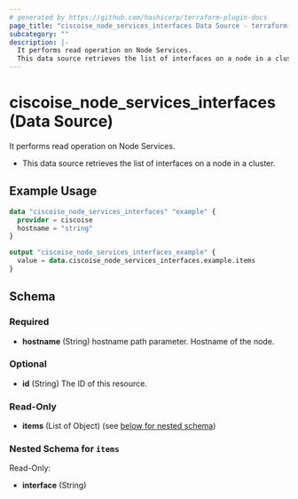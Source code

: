 ```yaml
---
# generated by https://github.com/hashicorp/terraform-plugin-docs
page_title: "ciscoise_node_services_interfaces Data Source - terraform-provider-ciscoise"
subcategory: ""
description: |-
  It performs read operation on Node Services.
  This data source retrieves the list of interfaces on a node in a cluster.
---
```


# ciscoise_node_services_interfaces (Data Source)

It performs read operation on Node Services.

- This data source retrieves the list of interfaces on a node in a cluster.

## Example Usage

```terraform
data "ciscoise_node_services_interfaces" "example" {
  provider = ciscoise
  hostname = "string"
}

output "ciscoise_node_services_interfaces_example" {
  value = data.ciscoise_node_services_interfaces.example.items
}
```

<!-- schema generated by tfplugindocs -->
## Schema

### Required

- **hostname** (String) hostname path parameter. Hostname of the node.

### Optional

- **id** (String) The ID of this resource.

### Read-Only

- **items** (List of Object) (see [below for nested schema](#nestedatt--items))

<a id="nestedatt--items"></a>
### Nested Schema for `items`

Read-Only:

- **interface** (String)


